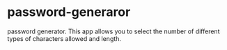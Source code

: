 # password-generaror
password generator. This app allows you to select the number of different types of characters allowed and length.
